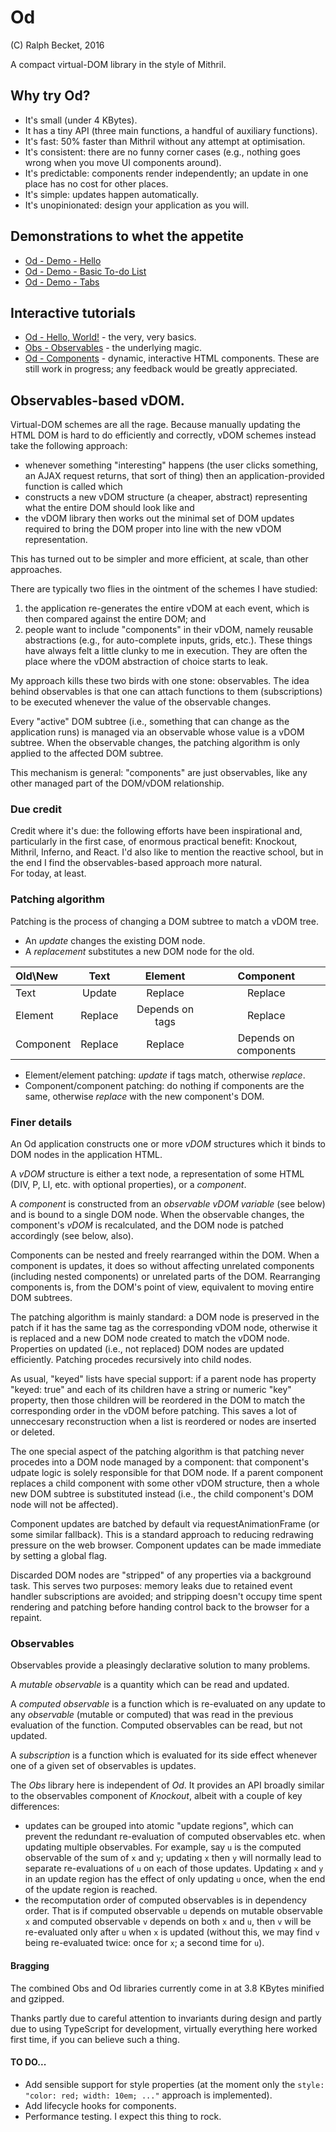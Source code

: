 # Od
(C) Ralph Becket, 2016

A compact virtual-DOM library in the style of Mithril.

## Why try Od?
* It's small (under 4 KBytes).
* It has a tiny API (three main functions, a handful of auxiliary functions).
* It's fast: 50% faster than Mithril without any attempt at optimisation.
* It's consistent: there are no funny corner cases (e.g., nothing goes wrong when you move UI components around).
* It's predictable: components render independently; an update in one place has no cost for other places.
* It's simple: updates happen automatically.
* It's unopinionated: design your application as you will.

## Demonstrations to whet the appetite

* [Od - Demo - Hello](https://jsfiddle.net/ralphbecket/t2xcbjqo/)
* [Od - Demo - Basic To-do List](https://jsfiddle.net/ralphbecket/bbvtwyuq/)
* [Od - Demo - Tabs](https://jsfiddle.net/ralphbecket/beLjfmsj/)

## Interactive tutorials

* [Od - Hello, World!](https://jsfiddle.net/ralphbecket/2Laqcewa/)  - the very, very basics.
* [Obs - Observables](https://jsfiddle.net/ralphbecket/wo5pb7m4/)   - the underlying magic.
* [Od - Components](https://jsfiddle.net/ralphbecket/kyvfcj7h/)     - dynamic, interactive HTML components.
These are still work in progress; any feedback would be greatly appreciated.

## Observables-based vDOM.

Virtual-DOM schemes are all the rage.  Because manually updating the
HTML DOM is hard to do efficiently and correctly, vDOM schemes instead
take the following approach:
- whenever something "interesting" happens (the user clicks something, an
  AJAX request returns, that sort of thing) then an application-provided
  function is called which
- constructs a new vDOM structure (a cheaper, abstract) representing
  what the entire DOM should look like and
- the vDOM library then works out the minimal set of DOM updates required
  to bring the DOM proper into line with the new vDOM representation.

This has turned out to be simpler and more efficient, at scale, than other
approaches.

There are typically two flies in the ointment of the schemes I have studied:
1. the application re-generates the entire vDOM at each event, which is
   then compared against the entire DOM; and
2. people want to include "components" in their vDOM, namely reusable
   abstractions (e.g., for auto-complete inputs, grids, etc.).  These
   things have always felt a little clunky to me in execution.  They are
   often the place where the vDOM abstraction of choice starts to leak.

My approach kills these two birds with one stone: observables.  The idea
behind observables is that one can attach functions to them (subscriptions)
to be executed whenever the value of the observable changes.

Every "active" DOM subtree (i.e., something that can change as the
application runs) is managed via an observable whose value is a vDOM
subtree.  When the observable changes, the patching algorithm is only
applied to the affected DOM subtree.

This mechanism is general: "components" are just observables, like any
other managed part of the DOM/vDOM relationship.

### Due credit

Credit where it's due: the following efforts have been inspirational and,
particularly in the first case, of enormous practical benefit: Knockout, 
Mithril, Inferno, and React.  I'd also like to mention the reactive school, 
but in the end I find the observables-based approach more natural.  
For today, at least.

### Patching algorithm

Patching is the process of changing a DOM subtree to match a vDOM tree.  
* An _update_ changes the existing DOM node.
* A _replacement_ substitutes a new DOM node for the old.

| Old\New   | Text       | Element    | Component  |
| :-------- | :--------: | :--------: | :--------: |
| Text      | Update     | Replace    | Replace    |
| Element   | Replace    | Depends on tags | Replace |
| Component | Replace    | Replace    | Depends on components |

* Element/element patching: _update_ if tags match, otherwise _replace_.
* Component/component patching: do nothing if components are the same, 
  otherwise _replace_ with the new component's DOM.

### Finer details

An Od application constructs one or more _vDOM_ structures which it binds to
DOM nodes in the application HTML.

A _vDOM_ structure is either a text node, a representation of some HTML
(DIV, P, LI, etc. with optional properties), or a _component_.

A _component_ is constructed from an _observable vDOM variable_ (see below)
and is bound to a single DOM node.  When the observable changes, the
component's _vDOM_ is recalculated, and the DOM node is patched accordingly
(see below, also).

Components can be nested and freely rearranged within the DOM.  When a
component is updates, it does so without affecting unrelated components
(including nested components) or unrelated parts of the DOM.  Rearranging
components is, from the DOM's point of view, equivalent to moving entire
DOM subtrees.

The patching algorithm is mainly standard: a DOM node is preserved in the
patch if it has the same tag as the corresponding vDOM node, otherwise it
is replaced and a new DOM node created to match the vDOM node.  Properties
on updated (i.e., not replaced) DOM nodes are updated efficiently.  Patching
procedes recursively into child nodes.

As usual, "keyed" lists have special support: if a parent node has
property "keyed: true" and each of its children have a string or
numeric "key" property, then those children will be reordered in the
DOM to match the corresponding order in the vDOM before patching. This
saves a lot of unneccesary reconstruction when a list is reordered or
nodes are inserted or deleted.

The one special aspect of the patching algorithm is that patching never
procedes into a DOM node managed by a component: that component's udpate
logic is solely responsible for that DOM node.  If a parent component
replaces a child component with some other vDOM structure, then a whole
new DOM subtree is substituted instead (i.e., the child component's DOM
node will not be affected).

Component updates are batched by default via requestAnimationFrame (or some
similar fallback).  This is a standard approach to reducing redrawing 
pressure on the web browser.  Component updates can be made immediate by 
setting a global flag.

Discarded DOM nodes are "stripped" of any properties via a background
task.  This serves two purposes: memory leaks due to retained event
handler subscriptions are avoided; and stripping doesn't occupy time
spent rendering and patching before handing control back to the browser
for a repaint.

### Observables

Observables provide a pleasingly declarative solution to many problems.

A _mutable observable_ is a quantity which can be read and updated.

A _computed observable_ is a function which is re-evaluated on any update
to any _observable_ (mutable or computed) that was read in the previous 
evaluation of the function.  Computed observables can be read, but not
updated.

A _subscription_ is a function which is evaluated for its side effect
whenever one of a given set of observables is updates.

The *Obs* library here is independent of *Od*.  It provides an API
broadly similar to the observables component of _Knockout_, albeit with
a couple of key differences:
- updates can be grouped into atomic "update regions", which can prevent
the redundant re-evaluation of computed observables etc. when updating
multiple observables.  For example, say `u` is the computed observable of the
sum of `x` and `y`; updating `x` then `y` will normally lead to separate
re-evaluations of `u` on each of those updates.  Updating `x` and `y` in an
update region has the effect of only updating `u` once, when the end of the
update region is reached.
- the recomputation order of computed observables is in dependency order.
That is if computed observable `u` depends on mutable observable `x` and
computed observable `v` depends on both `x` and `u`, then `v` will be
re-evaluated only after `u` when `x` is updated (without this, we may find
`v` being re-evaluated twice: once for `x`; a second time for `u`).

#### Bragging

The combined Obs and Od libraries currently come in at 3.8 KBytes
minified and gzipped.

Thanks partly due to careful attention to invariants during design and
partly due to using TypeScript for development, virtually everything here
worked first time, if you can believe such a thing.

#### TO DO...

- Add sensible support for style properties (at the moment only the
  `style: "color: red; width: 10em; ..."` approach is implemented).
- Add lifecycle hooks for components.
- Performance testing.  I expect this thing to rock.
